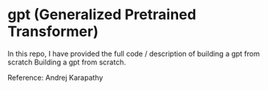 # gpt (Generalized Pretrained Transformer)
In this repo, I have provided the full code / description of building a gpt from scratch
Building a gpt from scratch.

Reference: Andrej Karapathy

